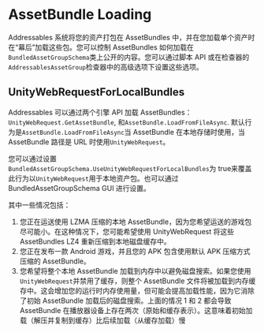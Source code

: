 # AssetBundle Loading

Addressables 系统将您的资产打包在 AssetBundles 中，并在您加载单个资产时在“幕后”加载这些包。您可以控制 AssetBundles 如何加载在`BundledAssetGroupSchema`类上公开的内容。您可以通过脚本 API 或在检查器的`AddressablesAssetGroup`检查器中的高级选项下设置这些选项。

## UnityWebRequestForLocalBundles

Addressables 可以通过两个引擎 API 加载 AssetBundles：`UnityWebRequest.GetAssetBundle`, 和`AssetBundle.LoadFromFileAsync`. 默认行为是`AssetBundle.LoadFromFileAsync`当 AssetBundle 在本地存储时使用，当 AssetBundle 路径是 URL 时使用`UnityWebRequest`。

您可以通过设置`BundledAssetGroupSchema.UseUnityWebRequestForLocalBundles`为 true来覆盖此行为以`UnityWebRequest`用于本地资产包。也可以通过 BundledAssetGroupSchema GUI 进行设置。

其中一些情况包括：

1. 您正在运送使用 LZMA 压缩的本地 AssetBundle，因为您希望运送的游戏包尽可能小。在这种情况下，您可能希望使用 UnityWebRequest 将这些 AssetBundles LZ4 重新压缩到本地磁盘缓存中。
2. 您正在发布一款 Android 游戏，并且您的 APK 包含使用默认 APK 压缩方式压缩的 AssetBundle。
3. 您希望将整个本地 AssetBundle 加载到内存中以避免磁盘搜索。如果您使用`UnityWebRequest`并禁用了缓存，则整个 AssetBundle 文件将被加载到内存缓存中。这会增加您的运行时内存使用量，但可能会提高加载性能，因为它消除了初始 AssetBundle 加载后的磁盘搜索。上面的情况 1 和 2 都会导致 AssetBundle 在播放器设备上存在两次（原始和缓存表示）。这意味着初始加载（解压并复制到缓存）比后续加载（从缓存加载）慢